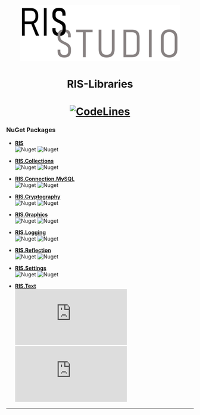 # <div align="center">![Logo](_resources/RISStudio-logo-4.png)</div>
# <div align="center">**RIS-Libraries**</div>
# <div align="center">[![CodeLines](https://tokei.rs/b1/github/RISStudio-tm/RIS-Libraries?category=code)](https://github.com/RISStudio-tm/RIS-Libraries)</div>

### NuGet Packages

- **[RIS](https://www.nuget.org/packages/RIS)**<br/>
    ![Nuget](https://img.shields.io/nuget/v/RIS?style=plastic)
    ![Nuget](https://img.shields.io/nuget/dt/RIS?style=plastic)
    
- **[RIS.Collections](https://www.nuget.org/packages/RIS.Collections)**<br/>
    ![Nuget](https://img.shields.io/nuget/v/RIS.Collections?style=plastic)
    ![Nuget](https://img.shields.io/nuget/dt/RIS.Collections?style=plastic)
    
- **[RIS.Connection.MySQL](https://www.nuget.org/packages/RIS.Connection.MySQL)**<br/>
    ![Nuget](https://img.shields.io/nuget/v/RIS.Connection.MySQL?style=plastic)
    ![Nuget](https://img.shields.io/nuget/dt/RIS.Connection.MySQL?style=plastic)
    
- **[RIS.Cryptography](https://www.nuget.org/packages/RIS.Cryptography)**<br/>
    ![Nuget](https://img.shields.io/nuget/v/RIS.Cryptography?style=plastic)
    ![Nuget](https://img.shields.io/nuget/dt/RIS.Cryptography?style=plastic)
    
- **[RIS.Graphics](https://www.nuget.org/packages/RIS.Graphics)**<br/>
    ![Nuget](https://img.shields.io/nuget/v/RIS.Graphics?style=plastic)
    ![Nuget](https://img.shields.io/nuget/dt/RIS.Graphics?style=plastic)
    
- **[RIS.Logging](https://www.nuget.org/packages/RIS.Logging)**<br/>
    ![Nuget](https://img.shields.io/nuget/v/RIS.Logging?style=plastic)
    ![Nuget](https://img.shields.io/nuget/dt/RIS.Logging?style=plastic)
    
- **[RIS.Reflection](https://www.nuget.org/packages/RIS.Reflection)**<br/>
    ![Nuget](https://img.shields.io/nuget/v/RIS.Reflection?style=plastic)
    ![Nuget](https://img.shields.io/nuget/dt/RIS.Reflection?style=plastic)
    
- **[RIS.Settings](https://www.nuget.org/packages/RIS.Settings)**<br/>
    ![Nuget](https://img.shields.io/nuget/v/RIS.Settings?style=plastic)
    ![Nuget](https://img.shields.io/nuget/dt/RIS.Settings?style=plastic)
    
- **[RIS.Text](https://www.nuget.org/packages/RIS.Text)**<br/>
    ![Nuget](https://img.shields.io/nuget/v/RIS.Text?style=plastic)
    ![Nuget](https://img.shields.io/nuget/dt/RIS.Text?style=plastic)

---

